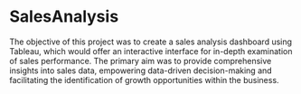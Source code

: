 # SalesAnalysis
The objective of this project was to create a sales analysis dashboard using Tableau, which would offer an interactive interface for in-depth examination of sales performance. The primary aim was to provide comprehensive insights into sales data, empowering data-driven decision-making and facilitating the identification of growth opportunities within the business.
